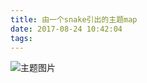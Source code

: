```yaml
---
title: 由一个snake引出的主题map
date: 2017-08-24 10:42:04
tags:
---
```

![主题图片](/my-pro/由一个snake引出的主题map.png)